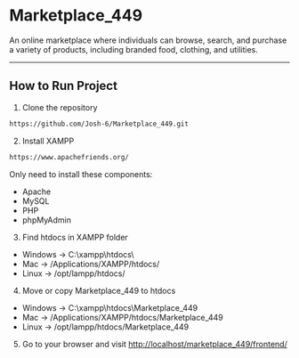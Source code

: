 # Marketplace_449

An online marketplace where individuals can browse, search, and purchase a variety of products, including branded food, clothing, and utilities.

---

## How to Run Project

1. Clone the repository
  ```bash
  https://github.com/Josh-6/Marketplace_449.git
  ```
2. Install XAMPP
  ```bash
  https://www.apachefriends.org/
  ```
Only need to install these components:
- Apache
- MySQL
- PHP
- phpMyAdmin

3. Find htdocs in XAMPP folder
- Windows → C:\xampp\htdocs\
- Mac → /Applications/XAMPP/htdocs/
- Linux → /opt/lampp/htdocs/
  
4. Move or copy Marketplace_449 to htdocs
- Windows → C:\xampp\htdocs\Marketplace_449
- Mac → /Applications/XAMPP/htdocs/Marketplace_449
- Linux → /opt/lampp/htdocs/Marketplace_449
  
5. Go to your browser and visit
    [http://localhost/marketplace_449/frontend/](http://localhost/marketplace_449/frontend/)



